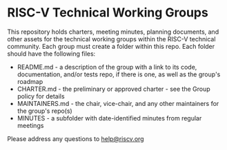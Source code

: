 # RISC-V Technical Working Groups

This repository holds charters, meeting minutes, planning documents, and other assets for the technical working groups within the RISC-V technical community. Each group must create a folder within this repo. Each folder should have the following files:

* README.md - a description of the group with a link to its code, documentation, and/or tests repo, if there is one, as well as the group's roadmap
* CHARTER.md - the preliminary or approved charter - see the Group policy for details
* MAINTAINERS.md - the chair, vice-chair, and any other maintainers for the group's repo(s)
* MINUTES - a subfolder with date-identified minutes from regular meetings

Please address any questions to help@riscv.org
